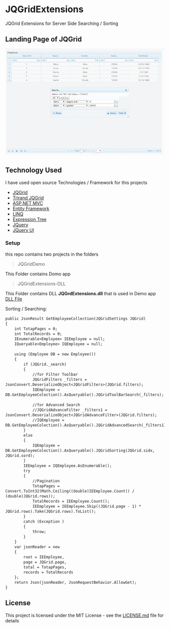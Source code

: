 # JQGridExtensions
JQGrid Extensions for  Server Side Searching / Sorting 

## Landing Page of JQGrid
![JQGrid](https://github.com/pabitrosingh/JQGridExtensions/blob/master/JQGridScreen-1.PNG)


## Technology Used 

I have used open source Technologies / Framework for this projects 

* [JQGrid](http://www.guriddo.net/demo/guriddojs/)
* [Trirand JQGrid](http://trirand.com/blog/jqgrid/jqgrid.html)
* [ASP.NET MVC](https://docs.microsoft.com/en-us/aspnet/#pivot=aspnet)
* [Entity Framework](https://docs.microsoft.com/en-us/ef/)
* [LINQ](https://msdn.microsoft.com/en-in/library/bb308959.aspx)
* [Expression Tree](https://docs.microsoft.com/en-us/dotnet/csharp/programming-guide/concepts/expression-trees/)
* [JQuery](https://jquery.com/)
* [JQuery UI](http://jqueryui.com/)

### Setup

this repo contains two projects in the folders 

> JQGridDemo

This Folder contains Domo app

> JQGridExtensions-DLL

This Folder contains DLL **JQGrdExtensions.dll** that is used in Demo app
[DLL File](https://github.com/pabitrosingh/JQGridExtensions/tree/master/JQGridExtensions-DLL/bin/Debug)

Sorting / Searching:
```
public JsonResult GetEmployeeCollection(JQGridSettings JQGrid)
{
    int TotapPages = 0;
    int TotalRecords = 0;
    IEnumerable<Employee> IEEmployee = null;
    IQueryable<Employee> IQEmployee = null;

    using (Employee DB = new Employee())
    {
        if (JQGrid._search)
        {
            //for Filter Toolbar 
            JQGridFilters _filters = JsonConvert.DeserializeObject<JQGridFilters>(JQGrid.filters);
            IQEmployee = DB.GetEmployeeColection().AsQueryable().JQGridToolBarSearch(_filters);

            //for Advanced Search
            //JQGridAdvanceFilter _filters1 = JsonConvert.DeserializeObject<JQGridAdvanceFilter>(JQGrid.filters);
            //IQEmployee = DB.GetEmployeeColection().AsQueryable().JQGridAdvancedSearch(_filters1);
        }
        else
        {
            IQEmployee = DB.GetEmployeeColection().AsQueryable().JQGridSorting(JQGrid.sidx, JQGrid.sord);
        }
        IEEmployee = IQEmployee.AsEnumerable();
        try
        {
            //Pagination
            TotapPages = Convert.ToInt32(Math.Ceiling((double)IEEmployee.Count() / (double)JQGrid.rows));
            TotalRecords = IEEmployee.Count();
            IEEmployee = IEEmployee.Skip((JQGrid.page - 1) * JQGrid.rows).Take(JQGrid.rows).ToList();
        }
        catch (Exception )
        {
            throw;
        }
    }
    var jsonReader = new
    {
        root = IEEmployee,
        page = JQGrid.page,
        total = TotapPages,
        records = TotalRecords
    };
    return Json(jsonReader, JsonRequestBehavior.AllowGet);
}
```


## License

This project is licensed under the MIT License - see the [LICENSE.md](LICENSE.md) file for details
